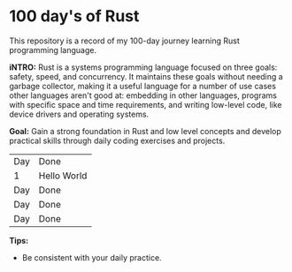 # 100 day's of Rust
This repository is a record of my 100-day journey learning Rust programming language. 

**iNTRO:** Rust is a systems programming language focused on three goals: safety, speed, and concurrency. It maintains these goals without needing a garbage collector, making it a useful language for a number of use cases other languages aren't good at: embedding in other languages, programs with specific space and time requirements, and writing low-level code, like device drivers and operating systems.

**Goal:** Gain a strong foundation in Rust and low level concepts and develop practical skills through daily coding exercises and projects.
<table>
  <tr>
    <td>Day</td>
    <td>Done</td>
  </tr>
  <tr>
    <td>1</td>
    <td>Hello World</td>
  </tr>
  <tr>
    <td>Day</td>
    <td>Done</td>
  </tr>
  <tr>
    <td>Day</td>
    <td>Done</td>
  </tr>
  <tr>
    <td>Day</td>
    <td>Done</td>
  </tr>
</table>

**Tips:**
* Be consistent with your daily practice.